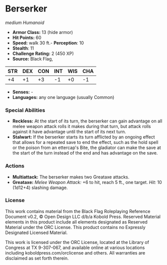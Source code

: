 # Berserker

*medium* *Humanoid*

- **Armor Class:** 13 (hide armor)
- **Hit Points:** 60 
- **Speed:** walk 30 ft.- **Perception**: 10
- **Stealth**: 11
- **Challenge Rating:** 2 (450 XP)
- **Source:** Black Flag,

| STR | DEX | CON | INT | WIS | CHA |
| --- | --- | --- | --- | --- | --- |
| +4 | +1 | +3 | -1 | +0 | -1 |

- **Senses:** -
- **Languages:** any one language (usually Common)

### Special Abilities

- **Reckless:** At the start of its turn, the berserker can gain advantage on all melee weapon attack rolls it makes during that turn, but attack rolls against it have advantage until the start of its next turn.
- **Stalwart:** If the berserker starts its turn afflicted by an ongoing effect that allows for a repeated save to end the effect, such as the hold spell or the poison from an ettercap's Bite, the gladiator can make the save at the start of the turn instead of the end and has advantage on the save.

### Actions

- **Multiattack:** The berserker makes two Greataxe attacks.
- **Greataxe:** _Melee Weapon Attack:_ +6 to hit, reach 5 ft., one target. _Hit:_ 10 (1d12+4) slashing damage.


### License

This work contains material from the Black Flag Roleplaying Reference Document v0.2, © Open Design LLC d/b/a Kobold Press. Reserved Material elements in this product include all elements designated as Reserved Material under the ORC License. This product contains no Expressly Designated Licensed Material.

This work is licensed under the ORC License, located at the Library of Congress at TX 9-307-067, and available online at various locations including koboldpress.com/orclicense and others. All warranties are disclaimed as set forth therein.
